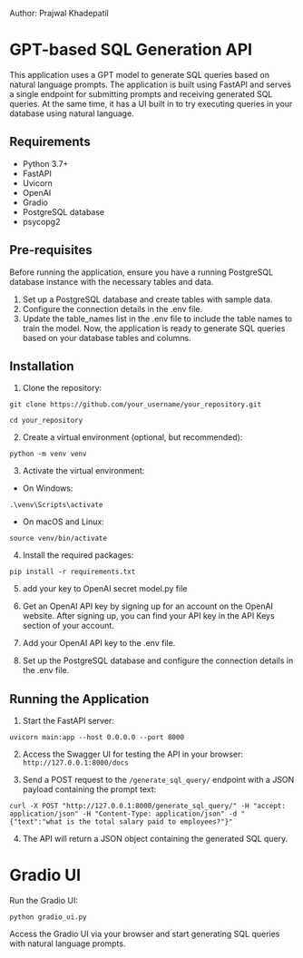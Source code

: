 Author: Prajwal Khadepatil

# GPT-based SQL Generation API

This application uses a GPT model to generate SQL queries based on natural language prompts. The application is built using FastAPI and serves a single endpoint for submitting prompts and receiving generated SQL queries. At the same time, it has a UI built in to try executing queries in your database using natural language.

## Requirements

- Python 3.7+
- FastAPI
- Uvicorn
- OpenAI
- Gradio
- PostgreSQL database
- psycopg2

## Pre-requisites

Before running the application, ensure you have a running PostgreSQL database instance with the necessary tables and data.

1. Set up a PostgreSQL database and create tables with sample data.
2. Configure the connection details in the .env file.
3. Update the table_names list in the .env file to include the table names to train the model.
   Now, the application is ready to generate SQL queries based on your database tables and columns.

## Installation

1. Clone the repository:

```
git clone https://github.com/your_username/your_repository.git
```

```
cd your_repository
```

2. Create a virtual environment (optional, but recommended):

```
python -m venv venv
```

3. Activate the virtual environment:

- On Windows:

```
.\venv\Scripts\activate
```

- On macOS and Linux:

```
source venv/bin/activate
```

4. Install the required packages:

```
pip install -r requirements.txt
```

5. add your key to OpenAI secret model.py file

6. Get an OpenAI API key by signing up for an account on the OpenAI website. After signing up, you can find your API key in the API Keys section of your account.

7. Add your OpenAI API key to the .env file.

8. Set up the PostgreSQL database and configure the connection details in the .env file.

## Running the Application

1. Start the FastAPI server:

```
uvicorn main:app --host 0.0.0.0 --port 8000
```

2. Access the Swagger UI for testing the API in your browser:
   `http://127.0.0.1:8000/docs`

3. Send a POST request to the `/generate_sql_query/` endpoint with a JSON payload containing the prompt text:

```
curl -X POST "http://127.0.0.1:8000/generate_sql_query/" -H "accept: application/json" -H "Content-Type: application/json" -d "{"text":"what is the total salary paid to employees?"}"
```

4. The API will return a JSON object containing the generated SQL query.

# Gradio UI

Run the Gradio UI:

```
python gradio_ui.py
```

Access the Gradio UI via your browser and start generating SQL queries with natural language prompts.
